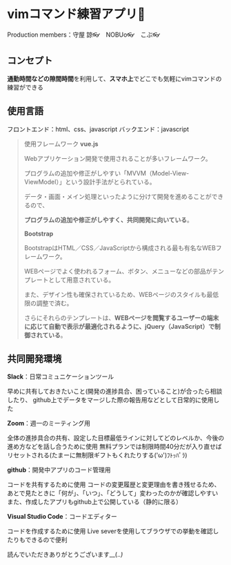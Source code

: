 # vimコマンド練習アプリ📱

Production members：守屋 諒👓　NOBUo👓　こぶ👓



## コンセプト

**通勤時間などの隙間時間**を利用して、**スマホ上**でどこでも気軽にvimコマンドの練習ができる



## 使用言語

フロントエンド：html、css、javascript
バックエンド：javascript

> 使用フレームワーク
> **vue.js** 
> 
> Webアプリケーション開発で使用されることが多いフレームワーク。
> 
> プログラムの追加や修正がしやすい「MVVM（Model-View-ViewModel）」という設計手法がとられている。
> 
> データ・画面・メイン処理といったように分けて開発を進めることができるので、
> 
> **プログラムの追加や修正がしやすく、共同開発に向いている**。
>
> **Bootstrap**
> 
> BootstrapはHTML／CSS／JavaScriptから構成される最も有名なWEBフレームワーク。
> 
> WEBページでよく使われるフォーム、ボタン、メニューなどの部品がテンプレートとして用意されている。
> 
> また、デザイン性も確保されているため、WEBページのスタイルも最低限の調整で済む。
> 
> さらにそれらのテンプレートは、**WEBページを閲覧するユーザーの端末に応じて自動で表示が最適化されるように、jQuery（JavaScript）で制御されている**。



##  共同開発環境

**Slack**：日常コミュニケーションツール

早めに共有しておきたいこと(開発の進捗具合、困っていること)が合ったら相談したり、
github上でデータをマージした際の報告用などとして日常的に使用した

**Zoom**：週一のミーティング用

全体の進捗具合の共有、設定した目標最低ラインに対してどのレベルか、今後の進め方などを話し合うために使用
無料プランでは制限時間40分だが入り直せばリセットされる(たまーに無制限ギフトもくれたりする('ω')ﾌﾄｯﾊﾟﾗ)

**github**：開発中アプリのコード管理用

コードを共有するために使用
コードの変更履歴と変更理由を書き残せるため、
あとで見たときに「何が」、「いつ」、「どうして」変わったのかが確認しやすい
また、作成したアプリもgithub上で公開している（静的に限る）

**Visual Studio Code**：コードエディター

コードを作成するために使用
Live severを使用してブラウザでの挙動を確認したりもできるので便利





読んでいただきありがとうございます__(._.)_
